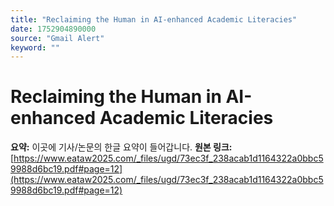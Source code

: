```yaml
---
title: "Reclaiming the Human in AI-enhanced Academic Literacies"
date: 1752904890000
source: "Gmail Alert"
keyword: ""
---
```

# Reclaiming the Human in AI-enhanced Academic Literacies
**요약:** 이곳에 기사/논문의 한글 요약이 들어갑니다.
**원본 링크:** [https://www.eataw2025.com/_files/ugd/73ec3f_238acab1d1164322a0bbc59988d6bc19.pdf#page=12](https://www.eataw2025.com/_files/ugd/73ec3f_238acab1d1164322a0bbc59988d6bc19.pdf#page=12)
